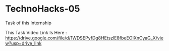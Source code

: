 # TechnoHacks-05
Task of this Internship 

This Task Video Link Is Here :
https://drive.google.com/file/d/1WDSEPyfDg8HEtszlE8fbeEOIXnCyaG_X/view?usp=drive_link

